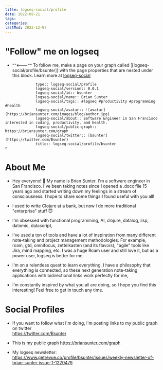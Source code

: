 ```yaml
---
title: logseq-social/profile
date: 2022-08-21
tags:
categories:
lastMod: 2022-12-07
---
```

# "Follow" me on logseq

  + ^^<---^^ To follow me, make a page on your graph called [[logseq-social/profile/bsunter]] with the page properties that are nested under this block. Learn more at [logseq-social](https://briansunter.com/graph/#/page/logseq-social)

```		  public:: true
			  type:: logseq-social/profile
			  logseq-social/version:: 0.0.1
			  logseq-social/id:: bsunter
			  logseq-social/name:: Brian Sunter
			  logseq-social/tags:: #logseq #productivity #programming #health
			  logseq-social/avatar:: ![avatar](https://briansunter.com/images/blog/author.jpg)
			  logseq-social/about:: Software Engineer in San Francisco interested in coding, productivity, and health.
			  logseq-social/public-graph:: https://briansunter.com/graph
			  logseq-social/twitter:: [bsunter](https://twitter.com/Bsunter)
			  title:: logseq-social/profile/bsunter
r
```

# About Me

  + Hey everyone! 👋 My name is Brian Sunter. I'm a software engineer in San Francisco.  I've been taking notes since I opened a .docx file 15 years ago and started writing down my feelings in a stream of consciousness.  I hope to share some things I found useful with you all!

  + I used to write Clojure at a bank, but now I do more traditional "enterprise" stuff 😇

  + I'm obsessed with functional programming, AI, clojure, datalog, lisp, datomic, datascript,

  + I've used a ton of tools and have a lot of inspiration from many different note-taking and project management methodologies. For example, roam, gtd, omnifocus, zettelkasten (and its flavors), "agile" tools like Jira, mind mapping, etc. I was a huge Roam user and still love it, but as a power user, logseq is better for me.

  + I'm on a relentless quest to learn everything. I have a philosophy that everything is connected, so these next generation note-taking applications with bidirectional links work perfectly for me,

  + I'm constantly inspired by what you all are doing, so I hope you find this interesting! Feel free to get in touch any time.

# Social Profiles

  + If you want to follow what I'm doing, I'm posting links to my public graph on twitter   
https://twitter.com/Bsunter

  + This is my public graph https://briansunter.com/graph

  + My logseq newsletter: https://www.getrevue.co/profile/bsunter/issues/weekly-newsletter-of-brian-sunter-issue-1-1220479
